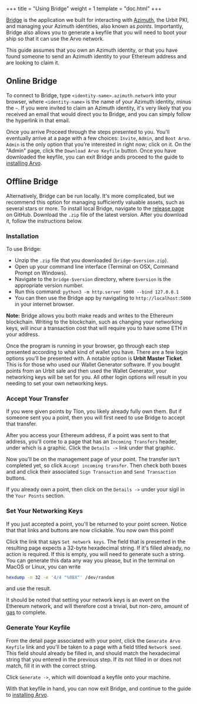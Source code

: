+++
title = "Using Bridge"
weight = 1
template = "doc.html"
+++

[Bridge](https://github.com/urbit/bridge) is the application we built for interacting with [Azimuth](@/docs/concepts/azimuth.md), the Urbit PKI, and managing your Azimuth identities, also known as _points_. Importantly, Bridge also allows you to generate a keyfile that you will need to boot your ship so that it can use the Arvo network.

This guide assumes that you own an Azimuth identity, or that you have found someone to send an Azimuth identity to your Ethereum address and are looking to claim it.

## Online Bridge

To connect to Bridge, type `<identity-name>.azimuth.network` into your browser, where `<identity-name>` is the name of your Azimuth identity, minus the `~`. If you were invited to claim an Azimuth identity, it's very likely that you received an email that would direct you to Bridge, and you can simply follow the hyperlink in that email.

Once you arrive Proceed through the steps presented to you. You'll eventually arrive at a page with a few choices: `Invite`, `Admin`, and `Boot Arvo`. `Admin` is the only option that you're interested in right now; click on it. On the "Admin" page, click the `Download Arvo Keyfile` button. Once you have downloaded the keyfile, you can exit Bridge ands proceed to the guide to [installing Arvo](@/docs/getting-started/installing-urbit.md).

## Offline Bridge

Alternatively, Bridge can be run locally. It's more complicated, but we recommend this option for managing sufficiently valuable assets, such as several stars or more. To install local Bridge, navigate to the [release page](https://github.com/urbit/bridge/releases/) on GitHub. Download the `.zip` file of the latest version. After you download it, follow the instructions below.

### Installation

To use Bridge:

+ Unzip the `.zip` file that you downloaded (`bridge-$version.zip`).
+ Open up your command line interface (Terminal on OSX, Command Prompt on Windows).
+ Navigate to the `bridge-$version` directory, where `$version` is the appropriate version number.
+ Run this command: `python3 -m http.server 5000 --bind 127.0.0.1`
+ You can then use the Bridge app by navigating to `http://localhost:5000` in your internet browser.

**Note:** Bridge allows you both make reads and writes to the Ethereum blockchain. Writing to the blockchain, such as changing your networking keys, will incur a transaction cost that will require you to have some ETH in your address.

Once the program is running in your browser, go through each step presented according to what kind of wallet you have. There are a few login options you'll be presented with. A notable option is **Urbit Master Ticket**. This is for those who used our Wallet Generator software. If you bought points from an Urbit sale and then used the Wallet Generator, your networking keys will be set for you. All other login options will result in you needing to set your own networking keys.

### Accept Your Transfer

If you were given points by Tlon, you likely already fully own them. But if someone sent you a point, then you will first need to use Bridge to accept that transfer.

After you access your Ethereum address, if a point was sent to that address,
you'll come to a page that has an `Incoming Transfers` header, under which is
a graphic. Click the `Details ->` link under that graphic.

Now you'll be on the management page of your point. The transfer isn't completed
yet, so click `Accept incoming transfer`. Then check both boxes and and click
their associated `Sign Transaction` and `Send Transaction` buttons.

If you already own a point, then click on the `Details ->` under your sigil in the
`Your Points` section.

### Set Your Networking Keys

If you just accepted a point, you'll be returned to your point screen. Notice that that links and buttons are now clickable. You now own this point!

Click the link that says `Set network keys`. The field that is presented in the resulting page expects a 32-byte hexadecimal string. If it's filled already, no action is required. If this is empty, you will need to generate such a string. You can generate this data any way you please, but in the terminal on MacOS or Linux, you can write

```sh
hexdump -n 32 -e '4/4 "%08X"' /dev/random
```

and use the result.

It should be noted that setting your network keys is an event on the Ethereum network, and will therefore cost a trivial, but non-zero, amount of [gas](https://github.com/ethereum/wiki/wiki/Design-Rationale#gas-and-fees) to complete.

### Generate Your Keyfile

From the detail page associated with your point, click the `Generate Arvo Keyfile` link and you'll be taken to a page with a field titled `Network seed`. This field should already be filled in, and should match the hexadecimal string that you entered in the previous step. If its not filled in or does not match, fill it in with the correct string.

Click `Generate ->`, which will download a keyfile onto your machine.

With that keyfile in hand, you can now exit Bridge, and continue to the guide to [installing Arvo](@/docs/getting-started/installing-urbit.md).
